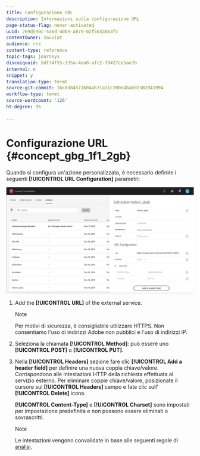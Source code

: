 ```yaml
---
title: Configurazione URL
description: Informazioni sulla configurazione URL
page-status-flag: never-activated
uuid: 269d590c-5a6d-40b9-a879-02f5033863fc
contentOwner: sauviat
audience: rns
content-type: reference
topic-tags: journeys
discoiquuid: 5df34f55-135a-4ea8-afc2-f9427ce5ae7b
internal: n
snippet: y
translation-type: tm+mt
source-git-commit: 1bc8d845716044671a11c200e4bab92302841994
workflow-type: tm+mt
source-wordcount: '126'
ht-degree: 9%

---
```



# Configurazione URL {#concept_gbg_1f1_2gb}

Quando si configura un&#39;azione personalizzata, è necessario definire i seguenti **[!UICONTROL URL Configuration]** parametri:

![](../assets/journeyurlconfiguration.png)

1. Add the **[!UICONTROL URL]** of the external service.

   >[!NOTE]
   >
   >Per motivi di sicurezza, è consigliabile utilizzare HTTPS. Non consentiamo l&#39;uso di indirizzi  Adobe non pubblici e l&#39;uso di indirizzi IP.

1. Seleziona la chiamata **[!UICONTROL Method]**: può essere uno **[!UICONTROL POST]** o **[!UICONTROL PUT]**.
1. Nella **[!UICONTROL Headers]** sezione fare clic **[!UICONTROL Add a header field]** per definire una nuova coppia chiave/valore. Corrispondono alle intestazioni HTTP della richiesta effettuata al servizio esterno. Per eliminare coppie chiave/valore, posizionate il cursore sul **[!UICONTROL Headers]** campo e fate clic sull&#39; **[!UICONTROL Delete]** icona.

   **[!UICONTROL Content-Type]** e **[!UICONTROL Charset]** sono impostati per impostazione predefinita e non possono essere eliminati o sovrascritti.

   >[!NOTE]
   >
   >Le intestazioni vengono convalidate in base alle seguenti regole di [analisi](https://tools.ietf.org/html/rfc7230#section-3.2.4).
